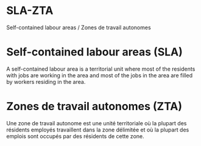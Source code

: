 # SLA-ZTA
Self-contained labour areas / Zones de travail autonomes

# Self-contained labour areas (SLA)
A self-contained labour area is a territorial unit where most of the residents with jobs are working in the area and most of the jobs in the area are filled by workers residing in the area.


# Zones de travail autonomes (ZTA)
Une zone de travail  autonome est une unité territoriale où la plupart des résidents employés  travaillent dans la zone délimitée et où la plupart des emplois sont occupés  par des résidents de cette zone.
